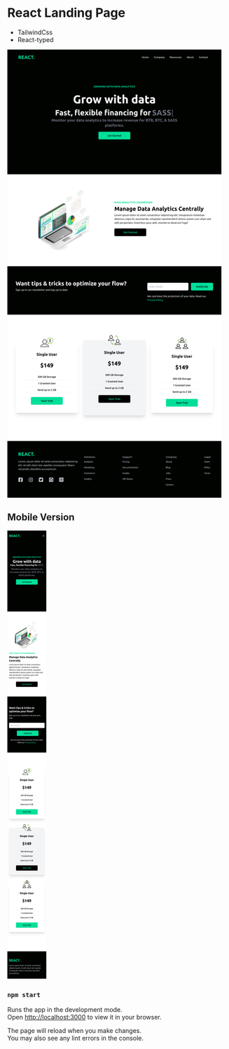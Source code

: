 # React Landing Page
- TailwindCss
- React-typed


![Screenshot 1](https://raw.githubusercontent.com/Josemar-cafumana/react-data-website/main/src/Assets/img-1.png)

## Mobile Version

![Screenshot 2](https://github.com/Josemar-cafumana/react-data-website/blob/main/src/Assets/img-2.png)

### `npm start`

Runs the app in the development mode.\
Open [http://localhost:3000](http://localhost:3000) to view it in your browser.

The page will reload when you make changes.\
You may also see any lint errors in the console.
